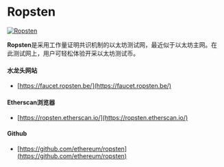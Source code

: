 # Ropsten

[![Ropsten](https://ethereum.consensys.net/hs-fs/hubfs/Ropsten.png?width=400&name=Ropsten.png)](http://bit.ly/ropsten-portal)

**Ropsten**是采用工作量证明共识机制的以太坊测试网，最近似于以太坊主网。在此测试网上，用户可轻松体验开采以太坊测试币。

#### 

#### 水龙头网站

* [https://faucet.ropsten.be/](https://faucet.ropsten.be/)



#### Etherscan浏览器

* [https://ropsten.etherscan.io/](https://ropsten.etherscan.io/)



#### Github

* [https://github.com/ethereum/ropsten](https://github.com/ethereum/ropsten)



